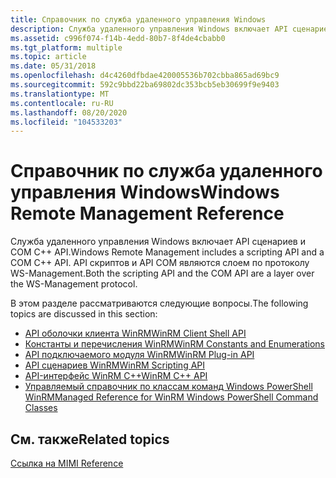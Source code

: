 ```yaml
---
title: Справочник по служба удаленного управления Windows
description: Служба удаленного управления Windows включает API сценариев и COM C++ API. API скриптов и API COM являются слоем по протоколу WS-Management.
ms.assetid: c996f074-f14b-4edd-80b7-8f4de4cbabb0
ms.tgt_platform: multiple
ms.topic: article
ms.date: 05/31/2018
ms.openlocfilehash: d4c4260dfbdae420005536b702cbba865ad69bc9
ms.sourcegitcommit: 592c9bbd22ba69802dc353bcb5eb30699f9e9403
ms.translationtype: MT
ms.contentlocale: ru-RU
ms.lasthandoff: 08/20/2020
ms.locfileid: "104533203"
---
```

# <a name="windows-remote-management-reference"></a><span data-ttu-id="3cde0-104">Справочник по служба удаленного управления Windows</span><span class="sxs-lookup"><span data-stu-id="3cde0-104">Windows Remote Management Reference</span></span>

<span data-ttu-id="3cde0-105">Служба удаленного управления Windows включает API сценариев и COM C++ API.</span><span class="sxs-lookup"><span data-stu-id="3cde0-105">Windows Remote Management includes a scripting API and a COM C++ API.</span></span> <span data-ttu-id="3cde0-106">API скриптов и API COM являются слоем по протоколу WS-Management.</span><span class="sxs-lookup"><span data-stu-id="3cde0-106">Both the scripting API and the COM API are a layer over the WS-Management protocol.</span></span>

<span data-ttu-id="3cde0-107">В этом разделе рассматриваются следующие вопросы.</span><span class="sxs-lookup"><span data-stu-id="3cde0-107">The following topics are discussed in this section:</span></span>

-   [<span data-ttu-id="3cde0-108">API оболочки клиента WinRM</span><span class="sxs-lookup"><span data-stu-id="3cde0-108">WinRM Client Shell API</span></span>](client-shell-api.md)
-   [<span data-ttu-id="3cde0-109">Константы и перечисления WinRM</span><span class="sxs-lookup"><span data-stu-id="3cde0-109">WinRM Constants and Enumerations</span></span>](winrm-constants-and-enumerations.md)
-   [<span data-ttu-id="3cde0-110">API подключаемого модуля WinRM</span><span class="sxs-lookup"><span data-stu-id="3cde0-110">WinRM Plug-in API</span></span>](winrm-plugin-api.md)
-   [<span data-ttu-id="3cde0-111">API сценариев WinRM</span><span class="sxs-lookup"><span data-stu-id="3cde0-111">WinRM Scripting API</span></span>](winrm-scripting-api.md)
-   [<span data-ttu-id="3cde0-112">API-интерфейс WinRM C++</span><span class="sxs-lookup"><span data-stu-id="3cde0-112">WinRM C++ API</span></span>](winrm-c---api.md)
-   [<span data-ttu-id="3cde0-113">Управляемый справочник по классам команд Windows PowerShell WinRM</span><span class="sxs-lookup"><span data-stu-id="3cde0-113">Managed Reference for WinRM Windows PowerShell Command Classes</span></span>](winrm-powershell-commandlets.md)

## <a name="related-topics"></a><span data-ttu-id="3cde0-114">См. также</span><span class="sxs-lookup"><span data-stu-id="3cde0-114">Related topics</span></span>

<dl> <dt>

[<span data-ttu-id="3cde0-115">Ссылка на MI</span><span class="sxs-lookup"><span data-stu-id="3cde0-115">MI Reference</span></span>](/previous-versions/windows/desktop/wmi_v2/wmi-reference)
</dt> </dl>

 

 